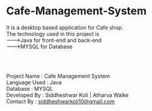 # Cafe-Management-System<br>
It is a desktop based application for Cafe shop.<br>
The technology used in this project is <br>--->Java for front-end and back-end <br>--->MYSQL for Database<br>

<br>
<br>

Project Name : Cafe Management System <br>
Language Used : Java <br>
Database : MYSQL<br>
Developed By : Siddheshwar Koli | Atharva Walke<br>
Contact By : siddheshwarkoli10@gmail.com<br>
<br>
<br>

